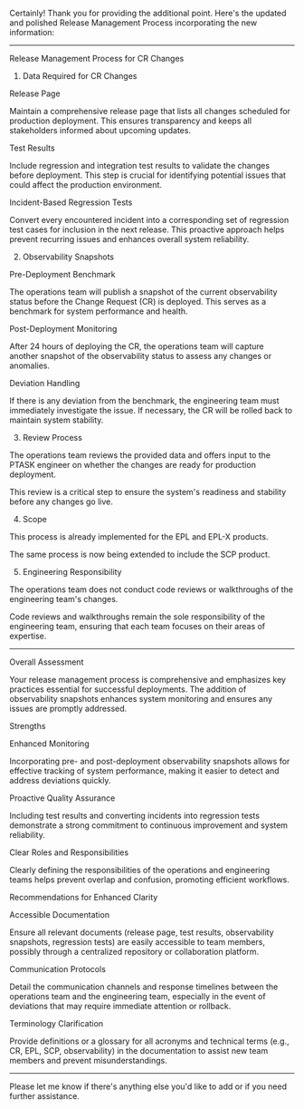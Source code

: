 Certainly! Thank you for providing the additional point. Here's the updated and polished Release Management Process incorporating the new information:


---

Release Management Process for CR Changes

1. Data Required for CR Changes

Release Page

Maintain a comprehensive release page that lists all changes scheduled for production deployment. This ensures transparency and keeps all stakeholders informed about upcoming updates.


Test Results

Include regression and integration test results to validate the changes before deployment. This step is crucial for identifying potential issues that could affect the production environment.


Incident-Based Regression Tests

Convert every encountered incident into a corresponding set of regression test cases for inclusion in the next release. This proactive approach helps prevent recurring issues and enhances overall system reliability.



2. Observability Snapshots

Pre-Deployment Benchmark

The operations team will publish a snapshot of the current observability status before the Change Request (CR) is deployed. This serves as a benchmark for system performance and health.


Post-Deployment Monitoring

After 24 hours of deploying the CR, the operations team will capture another snapshot of the observability status to assess any changes or anomalies.


Deviation Handling

If there is any deviation from the benchmark, the engineering team must immediately investigate the issue. If necessary, the CR will be rolled back to maintain system stability.



3. Review Process

The operations team reviews the provided data and offers input to the PTASK engineer on whether the changes are ready for production deployment.

This review is a critical step to ensure the system's readiness and stability before any changes go live.


4. Scope

This process is already implemented for the EPL and EPL-X products.

The same process is now being extended to include the SCP product.


5. Engineering Responsibility

The operations team does not conduct code reviews or walkthroughs of the engineering team's changes.

Code reviews and walkthroughs remain the sole responsibility of the engineering team, ensuring that each team focuses on their areas of expertise.



---

Overall Assessment

Your release management process is comprehensive and emphasizes key practices essential for successful deployments. The addition of observability snapshots enhances system monitoring and ensures any issues are promptly addressed.

Strengths

Enhanced Monitoring

Incorporating pre- and post-deployment observability snapshots allows for effective tracking of system performance, making it easier to detect and address deviations quickly.


Proactive Quality Assurance

Including test results and converting incidents into regression tests demonstrate a strong commitment to continuous improvement and system reliability.


Clear Roles and Responsibilities

Clearly defining the responsibilities of the operations and engineering teams helps prevent overlap and confusion, promoting efficient workflows.



Recommendations for Enhanced Clarity

Accessible Documentation

Ensure all relevant documents (release page, test results, observability snapshots, regression tests) are easily accessible to team members, possibly through a centralized repository or collaboration platform.


Communication Protocols

Detail the communication channels and response timelines between the operations team and the engineering team, especially in the event of deviations that may require immediate attention or rollback.


Terminology Clarification

Provide definitions or a glossary for all acronyms and technical terms (e.g., CR, EPL, SCP, observability) in the documentation to assist new team members and prevent misunderstandings.




---

Please let me know if there's anything else you'd like to add or if you need further assistance.

